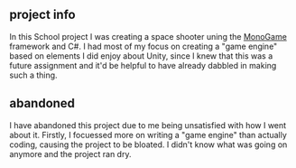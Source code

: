 ## project info
In this School project I was creating a space shooter uning the [MonoGame](https://monogame.net/) framework and C#. I had most of my focus on creating a "game engine" based on elements I did enjoy about Unity, since I knew that this was a future assignment and it'd be helpful to have already dabbled in making such a thing.

## abandoned
I have abandoned this project due to me being unsatisfied with how I went about it. Firstly, I focuessed more on writing a "game engine" than actually coding, causing the project to be bloated. I didn't know what was going on anymore and the project ran dry.
